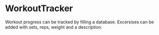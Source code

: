 # WorkoutTracker
Workout progress can be tracked by filling a database. Excersises can be added with sets, reps, weight and a description.
